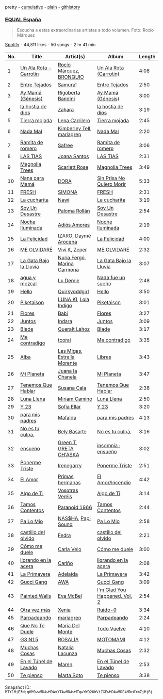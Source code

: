 pretty - [cumulative](/playlists/cumulative/37i9dQZF1DX6dANf8jNW4z.md) - [plain](/playlists/plain/37i9dQZF1DX6dANf8jNW4z) - [githistory](https://github.githistory.xyz/mackorone/spotify-playlist-archive/blob/main/playlists/plain/37i9dQZF1DX6dANf8jNW4z)

### [EQUAL España](https://open.spotify.com/playlist/37i9dQZF1DX6dANf8jNW4z)

> Escucha a estas extraordinarias artistas a todo volumen\. Foto: Rocío Márquez

[Spotify](https://open.spotify.com/user/spotify) - 44,811 likes - 50 songs - 2 hr 41 min

| No. | Title | Artist(s) | Album | Length |
|---|---|---|---|---|
| 1 | [Un Ala Rota \- Garrotín](https://open.spotify.com/track/0djuQX5nr699N1Ht4K0pXN) | [Rocío Márquez](https://open.spotify.com/artist/0s5dS3eWWnruwMMtgn7pgQ), [BRONQUIO](https://open.spotify.com/artist/5ChiL2aAGunqF9P4m3giP1) | [Un Ala Rota \(Garrotín\)](https://open.spotify.com/album/5QSAwutUFgOHm3GojNgslj) | 4:08 |
| 2 | [Entre Tejados](https://open.spotify.com/track/2l9l2sUyStglyl5nsJ2lde) | [Samuraï](https://open.spotify.com/artist/0BovidHLtM9n55WXWkApK9) | [Entre Tejados](https://open.spotify.com/album/0LmAWZNlPluZIv6LUjPcdA) | 2:50 |
| 3 | [Ay Mamá \(Génesis\)](https://open.spotify.com/track/4e4HXQsRpnmkiaTmnl6o7M) | [Rigoberta Bandini](https://open.spotify.com/artist/7DOERbtkx9aTLvWzZSB0qx) | [Ay Mamá \(Génesis\)](https://open.spotify.com/album/0PFmkP4w9tSBz14oO91jyY) | 3:00 |
| 4 | [la hostia de dios](https://open.spotify.com/track/1lBu85R6vG00OaMyVY3X8X) | [Zahara](https://open.spotify.com/artist/7uLePkJ2f0MwEcphODfkuu) | [la hostia de dios](https://open.spotify.com/album/5FzHmWHWI0SnSvqdGwdo4E) | 3:19 |
| 5 | [Tierra mojada](https://open.spotify.com/track/3VMx13Ht7T8WXir6xlwet3) | [Lena Carrilero](https://open.spotify.com/artist/4w7xZndYz2tIKdflbxPFu9) | [Tierra mojada](https://open.spotify.com/album/3jI4WLZaHDRwMFIKCxTflz) | 2:45 |
| 6 | [Nada Mal](https://open.spotify.com/track/0cs0nlOhJUTks1eOKVRWyU) | [Kimberley Tell](https://open.spotify.com/artist/1NTTlLcsHvqOZFC6CQp6Ka), [mariagrep](https://open.spotify.com/artist/6qW73GlY1wPnQ9zxIOYCzy) | [Nada Mal](https://open.spotify.com/album/05HWbis9WEawfsBCJPQiVb) | 2:20 |
| 7 | [Ramita de romero](https://open.spotify.com/track/2hTIOaiprWuGLYpbcdset4) | [Safree](https://open.spotify.com/artist/11u8AlYmK5fmocR0s8qGgL) | [Ramita de romero](https://open.spotify.com/album/6FK1JOpkJhKmVRmstYT9FR) | 3:06 |
| 8 | [LAS TIAS](https://open.spotify.com/track/58TmVry5tDtNvIJPhF0mrT) | [Joana Santos](https://open.spotify.com/artist/0GRisUOxNeaGB4XZs7TBRm) | [LAS TIAS](https://open.spotify.com/album/5QPCHsg5M0gi07tj7uAYdP) | 2:31 |
| 9 | [Magnolia Trees](https://open.spotify.com/track/7jQZDPuuJ1l2LZm2XvLmPx) | [Scarlett Rose](https://open.spotify.com/artist/1bCMlnbje6Gh6lbrSI8WpK) | [Magnolia Trees](https://open.spotify.com/album/1PZsh2v2fGKsoxTvQxvlwN) | 3:49 |
| 10 | [Nana para Mamá](https://open.spotify.com/track/3cDmq6mlgFWbRybIE3WiSi) | [DORA](https://open.spotify.com/artist/5RHjYsmfT5IskZMoU6UuCj) | [Sin Prisa No Quiero Morir](https://open.spotify.com/album/7D8yX9HULFDEVTxG4GPM01) | 5:33 |
| 11 | [FRESH](https://open.spotify.com/track/73Q8I5wBGnUFXY9rjWXPzy) | [SIMONA](https://open.spotify.com/artist/7H7hLNfP9MzG8mt2A3s7nT) | [FRESH](https://open.spotify.com/album/3395RngNLyEQ2jR6iChmqz) | 2:31 |
| 12 | [La cucharita](https://open.spotify.com/track/7z93LQ3LfHjG52bNPK9qOb) | [Nawi](https://open.spotify.com/artist/2RdpAXHWszhho7JCRo0LKF) | [La cucharita](https://open.spotify.com/album/0BHkFSst6Y27JczCiNlasU) | 3:19 |
| 13 | [Soy Un Desastre](https://open.spotify.com/track/6BT3cBhFz6wNlCAyY2bAnr) | [Paloma Rollán](https://open.spotify.com/artist/3qhKqJ5hDR26yN6Q1cdSp7) | [Soy Un Desastre](https://open.spotify.com/album/4HDJZRVlFfApsf6QqwOBnp) | 2:54 |
| 14 | [Noche Iluminada](https://open.spotify.com/track/73ImwZhC9GDHBuATgQaqUZ) | [Adiós Amores](https://open.spotify.com/artist/6so3HRQveYWGixSBgKfBxT) | [Noche Iluminada](https://open.spotify.com/album/2IeQVC9rvT8FwGlHwZTi67) | 2:19 |
| 15 | [La Felicidad](https://open.spotify.com/track/16xUNJFTekIws4tcQwFbfy) | [IZARO](https://open.spotify.com/artist/2brDaxeIxhXevIcKDrGMAb), [Daymé Arocena](https://open.spotify.com/artist/6LcWO77VeIUPqNY22N3fI0) | [La Felicidad](https://open.spotify.com/album/7I4PU6ds2OA6jC7UMO4TUI) | 4:00 |
| 16 | [ME OLVIDARÉ](https://open.spotify.com/track/3PaQRWe7mcUpOCErTEFLYF) | [Vivi K](https://open.spotify.com/artist/4WSOtiDdjEIvAAK6HqvdUg), [Zeper](https://open.spotify.com/artist/3tNfCak31ds75TVqS3wEIL) | [ME OLVIDARÉ](https://open.spotify.com/album/4i5s9jkFyeBWjxR56yZaoi) | 2:32 |
| 17 | [La Gata Bajo la Lluvia](https://open.spotify.com/track/4KQU4oTHHCkSpJxnzuMrh0) | [Nuria Fergó](https://open.spotify.com/artist/0eU0mDoeIkicltGVoLtGy3), [Marina Carmona](https://open.spotify.com/artist/1ZIGPIj4B2iOnBbC4BmNeC) | [La Gata Bajo la Lluvia](https://open.spotify.com/album/1V6gfXA16A5RBEp9B6Fy62) | 3:07 |
| 18 | [agua y mezcal](https://open.spotify.com/track/7ziBpyKB4Tk3XmbDsjtDjn) | [Lu Demie](https://open.spotify.com/artist/0UngCHHTGXq1hWlQCuqDmb) | [Nada fue un sueño](https://open.spotify.com/album/2xiY3UrwTpX4ZZsT9vPv7u) | 2:48 |
| 19 | [Hello](https://open.spotify.com/track/4GF1zGq1Lh9RB5pAyc3Xz9) | [Quirkyoddgirl](https://open.spotify.com/artist/4ATChaTwzMcY1FGJV2P7mo) | [Hello](https://open.spotify.com/album/7JoEB0Naj1RWBpA4L0lJrn) | 3:50 |
| 20 | [Piketaison](https://open.spotify.com/track/1iFY4ay3reuR14tYtuHBAY) | [LUNA KI](https://open.spotify.com/artist/5yD3wtXDmbOloiFzO3km1M), [Lola Indigo](https://open.spotify.com/artist/3bvfu2KAve4lPHrhEFDZna) | [Piketaison](https://open.spotify.com/album/0z9dEzSRp4Cw6OUYvtxfp3) | 3:01 |
| 21 | [Flores](https://open.spotify.com/track/6WCE835xi0qL8qZVfPyosc) | [Babi](https://open.spotify.com/artist/5nP79s99csrvcOiXTGjVfg) | [Flores](https://open.spotify.com/album/0GF4nnFdfL7nxCgGcGVajF) | 3:27 |
| 22 | [Juntos](https://open.spotify.com/track/5qbWNWQhsNC4qOCJdNHKCL) | [Indara](https://open.spotify.com/artist/41HE2dQNySxOJNb2TorVBr) | [Juntos](https://open.spotify.com/album/0Uk23sv0YyaL6oo5cor1Xh) | 3:09 |
| 23 | [Blade](https://open.spotify.com/track/4V21CsNRnycBA4PWFgjNB7) | [Queralt Lahoz](https://open.spotify.com/artist/5njCmi440o0ft013pOw9W5) | [Blade](https://open.spotify.com/album/2q7DWzlgAtBZdLtuWwpv8J) | 3:17 |
| 24 | [Me contradigo](https://open.spotify.com/track/3HKbWWv3XQdZfCx7ELCnZg) | [toorai](https://open.spotify.com/artist/6GevMSNQ6R54xxyfOFSWBd) | [Me contradigo](https://open.spotify.com/album/5jiDNuKCGeLfRpBncBZRKv) | 3:35 |
| 25 | [Alba](https://open.spotify.com/track/1vEB09BZM0dYJu2Y93k2KR) | [Las Migas](https://open.spotify.com/artist/6wWp1JO8wL9qEeVV0TRHY3), [Estrella Morente](https://open.spotify.com/artist/5gKJbL392PiokTPUoL7N6D) | [Libres](https://open.spotify.com/album/19jNb5wI882LyuXQX8RMXo) | 3:43 |
| 26 | [Mi Planeta](https://open.spotify.com/track/1swCpjVd76wXVdeKmxdilK) | [Juana la Chanela](https://open.spotify.com/artist/7j3jYBkInxpwpuZP26dxtw) | [Mi Planeta](https://open.spotify.com/album/2OGS0nbQM8vaxjyQNb8pF2) | 3:47 |
| 27 | [Tenemos Que Hablar](https://open.spotify.com/track/0pb4a9eLhm7Ql4Vb3e1ZB4) | [Susana Cala](https://open.spotify.com/artist/68LgpWsaAwjflP3CLXC0LB) | [Tenemos Que Hablar](https://open.spotify.com/album/6iEriwoH4371XaBNmOjhzf) | 2:38 |
| 28 | [Luna Llena](https://open.spotify.com/track/7EDO0iKaesipv1PVWox90S) | [Miriam Camino](https://open.spotify.com/artist/0gONtYgwDeAvFDTk1WTBFQ) | [Luna Llena](https://open.spotify.com/album/3NAHGqDGPEfspqsRJaBJx5) | 2:50 |
| 29 | [Y 23](https://open.spotify.com/track/4Q3SXgeelowOeNMOICBKy3) | [Sofia Ellar](https://open.spotify.com/artist/0zuqz96cs1dQcxc2FpLPcR) | [Y 23](https://open.spotify.com/album/4vgk51K1NvykPboC52cvjz) | 3:20 |
| 30 | [para mis padres](https://open.spotify.com/track/3tSckKDyzRpmgCAR11mVZ8) | [Mafalda](https://open.spotify.com/artist/2YgYz3EyTUJ5h3n5XThtzt) | [para mis padres](https://open.spotify.com/album/7mGfcDWaacpQHL1SgsaeQp) | 4:13 |
| 31 | [No es tu culpa.](https://open.spotify.com/track/782872ohai98Wyd99FSyUK) | [Bely Basarte](https://open.spotify.com/artist/6akDfyocmsREgR5eUXZt3I) | [No es tu culpa.](https://open.spotify.com/album/5INbFMiciJ5WuZBDac3j6c) | 3:16 |
| 32 | [ensueño](https://open.spotify.com/track/0tdNjGZrfyaOj0SP7r9evj) | [Green T](https://open.spotify.com/artist/3pE5bzbXWiui1OnAOjsAaO), [GRETA CH'ASKA](https://open.spotify.com/artist/4n1sa8DtFCm0AZ67GBfxoh) | [insomnia : ensueño](https://open.spotify.com/album/2FEGau7fMM5fUyeV8tsvuc) | 3:02 |
| 33 | [Ponerme Triste](https://open.spotify.com/track/77gjyozSjFxWdRhk2CouPU) | [Irenegarry](https://open.spotify.com/artist/5grzJI0lXUO8L4yMw6BwEB) | [Ponerme Triste](https://open.spotify.com/album/1WXxYGzolOLQ1mLDAECUVy) | 2:51 |
| 34 | [El Amor](https://open.spotify.com/track/0ooooAvVoLsXYTbt3kbAUR) | [Primas hermanas](https://open.spotify.com/artist/7nnPCDIOzICk4L4oruTnE8) | [El Amor/Incendio](https://open.spotify.com/album/2nYoXuJ7PnHuScXtr9ZUk3) | 4:42 |
| 35 | [Algo de Ti](https://open.spotify.com/track/7z5tKyk5KrZOtwwGrgwwxv) | [Vosotras Veréis](https://open.spotify.com/artist/2aBHCc3JRmzbNxCSvl6jfu) | [Algo de Ti](https://open.spotify.com/album/6uB2K504kLQ4he43m5E66x) | 3:14 |
| 36 | [Tamos Contentos](https://open.spotify.com/track/0ncPj9hBsdHwfnu0fG2osW) | [Paranoid 1966](https://open.spotify.com/artist/6GP540ZTiOPTz8uI76k43u) | [Tamos Contentos](https://open.spotify.com/album/0fIg7bvqKtOrQoHHIjaYJe) | 2:44 |
| 37 | [Pa Lo Mio](https://open.spotify.com/track/3SkWIkYlUPN4eF7XoTi6at) | [NAS$HA](https://open.spotify.com/artist/29ey2vhNnInUHokNUE4f6k), [Papi Sound](https://open.spotify.com/artist/3MF6q8u4ZUssZeCh7as2lK) | [Pa Lo Mio](https://open.spotify.com/album/5Dfpa0OxKrhszaYiyCLzIM) | 2:58 |
| 38 | [castillo del olvido](https://open.spotify.com/track/496Y8gylJNa30nmQRpI1gf) | [Fedra](https://open.spotify.com/artist/6HQEJXnpcTf5tgnqfujaW2) | [castillo del olvido](https://open.spotify.com/album/6MGY3h9pzRy3m20DUWbESP) | 2:21 |
| 39 | [Cómo me duele](https://open.spotify.com/track/66qUaWLk4wTtE215zZTKTO) | [Carla Velo](https://open.spotify.com/artist/2YvhCPk8CdoE99xeSHRZth) | [Cómo me duele](https://open.spotify.com/album/5gKSXaH2qOrETLuogslyDY) | 3:00 |
| 40 | [llorando en la acera](https://open.spotify.com/track/1YtEX5dmVHvBjhwjwnvr1Q) | [Cariño](https://open.spotify.com/artist/7fWD0BSDlixbj6YNQyHTLh) | [llorando en la acera](https://open.spotify.com/album/5hyttHjqy3ytOG4id7lZBO) | 2:08 |
| 41 | [La Primavera](https://open.spotify.com/track/4Vo0L5B1hyk6KEg2nYuUWl) | [Adelaida](https://open.spotify.com/artist/1QD47tJYVFNpFADXKKOOPt) | [La Primavera](https://open.spotify.com/album/6KIDMIVDmROr5dLVE4Txjm) | 3:42 |
| 42 | [Gucci Gang](https://open.spotify.com/track/7gEbrW1tj2awFlGKJcbwut) | [AWA](https://open.spotify.com/artist/0mV4Yf5FssKLga2wyokMgg) | [Gucci Gang](https://open.spotify.com/album/5YFrK5iy1ebwpY0MHwRfc3) | 3:09 |
| 43 | [Painted Walls](https://open.spotify.com/track/7DNWcFcqet8Yee0kiNcCHC) | [Eva McBel](https://open.spotify.com/artist/1eh2IiirE7f7OZmcl20USQ) | [I'm Glad You Happened, Vol\. 2](https://open.spotify.com/album/40SqR2Xo5q0CUVTshMS78K) | 2:54 |
| 44 | [Otra vez más](https://open.spotify.com/track/27gQcdgubuDxEWvD2ScmZH) | [Xenia](https://open.spotify.com/artist/4A4iJY0b5mySlZkZveuuPR) | [Ruido\-0](https://open.spotify.com/album/3A1J4TqnsDK8b8WrepC4OK) | 3:34 |
| 45 | [Parpadeando](https://open.spotify.com/track/7ceRPcE1i8TVelyO6tHpiW) | [mariagrep](https://open.spotify.com/artist/6qW73GlY1wPnQ9zxIOYCzy) | [Parpadeando](https://open.spotify.com/album/5HPFqD6blq9RcfuYeyrXIe) | 2:24 |
| 46 | [Que No Te Duele](https://open.spotify.com/track/1Ih0gHoBaOpMLtRSCxJt8g) | [Maria Del Monte](https://open.spotify.com/artist/1WUrbWXyKy3FNdiLuRhlwW) | [Todo Vuelve](https://open.spotify.com/album/3Yrbz3zB4uZYxafoXDfueO) | 4:10 |
| 47 | [G3 N15](https://open.spotify.com/track/2MismgPSA3HxJUEV2pEl25) | [ROSALÍA](https://open.spotify.com/artist/7ltDVBr6mKbRvohxheJ9h1) | [MOTOMAMI](https://open.spotify.com/album/6jbtHi5R0jMXoliU2OS0lo) | 4:12 |
| 48 | [Muchas Cosas](https://open.spotify.com/track/5fLlj9hOTOQ7kMjLn6Fk1R) | [Natalia Lacunza](https://open.spotify.com/artist/3Zs59sqZJ6fWQqWbRC8bOP) | [Muchas Cosas](https://open.spotify.com/album/5NFXi4eXZPVT8eP0o1dxdT) | 2:32 |
| 49 | [En el Túnel de Lavado](https://open.spotify.com/track/3BWzuRqg7c9pIP0YannCIm) | [Maren](https://open.spotify.com/artist/1dQFUUeoS0srP2hNrmzj5L) | [En el Túnel de Lavado](https://open.spotify.com/album/5VScXeCIYm8HYJ0XuVEkKZ) | 2:53 |
| 50 | [Te pienso](https://open.spotify.com/track/0jGD3xXz8SimksPiD0QalU) | [Marta Soto](https://open.spotify.com/artist/6rRY793jdSneQ9aSy0RtMN) | [Te pienso](https://open.spotify.com/album/1iCX0VIp5tRVELtNUd3VSs) | 3:38 |

Snapshot ID: `MTY1MjE3Njg0MSwwMDAwMDAxYTAwMDAwMTgwYWQ2OWViZGEwMDAwMDE4MDc0YmZjMjBj`
